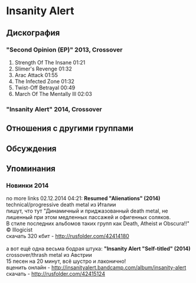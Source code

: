 # Insanity Alert



## Дискография

### "Second Opinion (EP)" 2013, Crossover

1. Strength Of The Insane 01:21
2. Slimer's Revenge 01:32
3. Arac Attack 01:55	
4. The Infected Zone 01:32
5. Twist-Off Betrayal 00:49
6. March Of The Mentally Ill 02:03

### "Insanity Alert" 2014, Crossover




## Отношения с другими группами


## Обсуждения


## Упоминания

### Новинки 2014

no more links 02.12.2014 04:21:
<B>Resumed "Alienations" (2014)</B><BR>technical/progressive death metal из Италии<BR>пишут, что тут "Динамичный и приджазованный death metal, не лишенный при этом медленных пассажей и офигенных соляков.<BR>В стиле последних альбомов таких групп как Death, Atheist и Obscura!!" &copy; Illogicist<BR>скачать 320 кбит - <A HREF="http://rusfolder.com/42414180" TARGET="_blank">http://rusfolder.com/42414180</A><BR><BR>а вот ещё одна весьма бодрая штука: <B>"Insanity Alert "Self-titled" (2014)</B><BR>crossover/thrash metal из Австрии<BR>15 песен на 20 минут, всё шустро и лаконично!<BR>вценить онлайн - <A HREF="http://insanityalert.bandcamp.com/album/insanity-alert" TARGET="_blank">http://insanityalert.bandcamp.com/album/insanity-alert</A><BR>скачать - <A HREF="http://rusfolder.com/42415124" TARGET="_blank">http://rusfolder.com/42415124</A>

